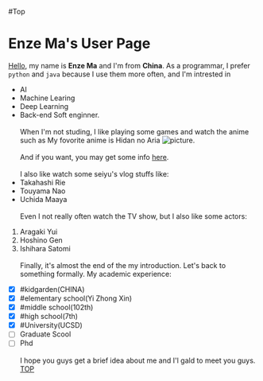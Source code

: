 #Top
# Enze Ma's User Page
[Hello](hello-fb-logo.png), my name is **Enze Ma** and I'm from **China**. As a programmar, I prefer `python` and `java` because I use them more often, and I'm intrested in 
- AI
- Machine Learing
- Deep Learning
- Back-end Soft enginner. <br/><br/>
When I'm not studing, I like playing some games and watch the anime such as 
My fovorite anime is Hidan no Aria
![picture](https://static.wikia.nocookie.net/hidannoaria/images/f/f4/Hidan_no_Aria_Volume_25_Cover.jpg/revision/latest?cb=20170423061441).<br/><br/>
And if you want, you may get some info [here](https://en.wikipedia.org/wiki/Aria_the_Scarlet_Ammo).<br/><br/>
I also like watch some seiyu's vlog stuffs like:<br/>
- Takahashi Rie
- Touyama Nao
- Uchida Maaya <br/><br/>
Even I not really often watch the TV show, but I also like some actors:
1. Aragaki Yui
2. Hoshino Gen
3. Ishihara Satomi <br/><br/>
 Finally, it's almost the end of the my introduction. Let's back to something formally.
 My academic experience:
- [x] #kidgarden(CHINA)
- [x] #elementary school(Yi Zhong Xin) 
- [x] #middle school(102th)
- [x] #high school(7th)
- [x] #University(UCSD) 
- [ ] Graduate Scool
- [ ] Phd <br/><br/>
I hope you guys get a brief idea about me and I'l gald to meet you guys.<br/>
[TOP](#Top)
